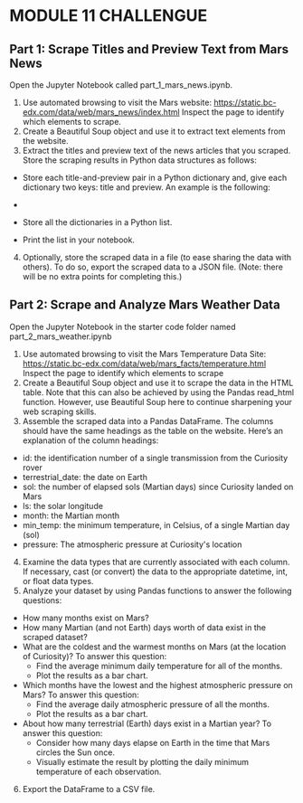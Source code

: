 # MODULE 11 CHALLENGUE


## Part 1: Scrape Titles and Preview Text from Mars News

Open the Jupyter Notebook called part_1_mars_news.ipynb. 

1. Use automated browsing to visit the Mars website: https://static.bc-edx.com/data/web/mars_news/index.html Inspect the page to identify which elements to scrape.
2. Create a Beautiful Soup object and use it to extract text elements from the website.
3. Extract the titles and preview text of the news articles that you scraped. Store the scraping results in Python data structures as follows:
+ Store each title-and-preview pair in a Python dictionary and, give each dictionary two keys: title and preview. An example is the following:

+ 
+ Store all the dictionaries in a Python list.
+ Print the list in your notebook.
4. Optionally, store the scraped data in a file (to ease sharing the data with others). To do so, export the scraped data to a JSON file. (Note: there will be no extra points for completing this.)


## Part 2: Scrape and Analyze Mars Weather Data

Open the Jupyter Notebook in the starter code folder named part_2_mars_weather.ipynb

1. Use automated browsing to visit the Mars Temperature Data Site: https://static.bc-edx.com/data/web/mars_facts/temperature.html Inspect the page to identify which elements to scrape
2. Create a Beautiful Soup object and use it to scrape the data in the HTML table. Note that this can also be achieved by using the Pandas read_html function. However, use Beautiful Soup here to continue sharpening your web scraping skills.
3. Assemble the scraped data into a Pandas DataFrame. The columns should have the same headings as the table on the website. Here’s an explanation of the column headings:
+ id: the identification number of a single transmission from the Curiosity rover
+ terrestrial_date: the date on Earth
+ sol: the number of elapsed sols (Martian days) since Curiosity landed on Mars
+ ls: the solar longitude
+ month: the Martian month
+ min_temp: the minimum temperature, in Celsius, of a single Martian day (sol)
+ pressure: The atmospheric pressure at Curiosity's location
4. Examine the data types that are currently associated with each column. If necessary, cast (or convert) the data to the appropriate datetime, int, or float data types.
5. Analyze your dataset by using Pandas functions to answer the following questions:
+ How many months exist on Mars?
+ How many Martian (and not Earth) days worth of data exist in the scraped dataset?
+ What are the coldest and the warmest months on Mars (at the location of Curiosity)? To answer this question:
  + Find the average minimum daily temperature for all of the months.
  + Plot the results as a bar chart.
+ Which months have the lowest and the highest atmospheric pressure on Mars? To answer this question:
  + Find the average daily atmospheric pressure of all the months.
  + Plot the results as a bar chart.
+ About how many terrestrial (Earth) days exist in a Martian year? To answer this question:
  + Consider how many days elapse on Earth in the time that Mars circles the Sun once.
  + Visually estimate the result by plotting the daily minimum temperature of each observation.
6. Export the DataFrame to a CSV file.
  
  
  



























